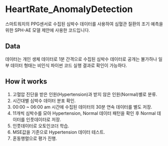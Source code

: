 # HeartRate_AnomalyDetection

스마트워치의 PPG센서로 수집된 심박수 데이터를 사용하여 심혈관 질환의 조기 예측을 위한 SPH-AE 모델 제안에 사용한 코드입니다.

## Data

데이터는 개인 생체 데이터로 1분 간격으로 수집된 심박수 데이터로 공개는 불가하나 일부 데이터 형태는 비인식 파이썬 코드 실행 결과로 확인이 가능하다.

## How it works

1. 고혈압 진단을 받은 인원(Hypertension)과 받지 않은 인원(Normal)별로 분류.
2. 시간대별 심박수 데이터 분포 확인.
3. 00:00 ~ 06:00 am 시간에 수집된 데이터의 30분 연속 데이터를 별도 저장.
4. 11개씩 심박수를 모아 Hypertension, Normal 데이터 패턴을 확인 후 Normal 데이터를 인풋데이터로 저장.
5. 인풋데이터로 오토인코더 학습.
6. MSE값을 기준으로 Hypertension 데이터 테스트.
7. 혼동행렬으로 평가 진행.